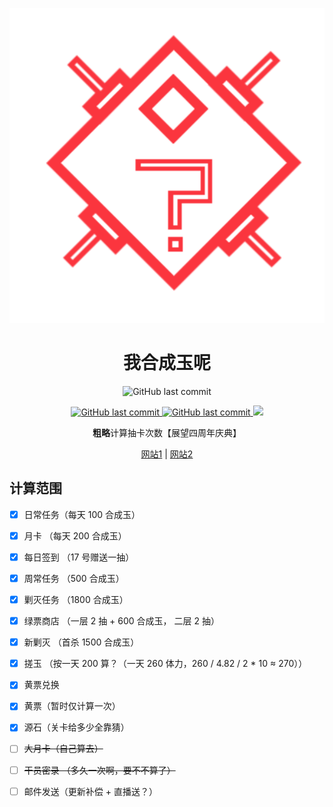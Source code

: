 <p align="center">
 <img src="./images/icon.svg">
</p>
<h1 align="center"> 我合成玉呢 </h1>
<p align="center">
<img alt="GitHub last commit" src="https://img.shields.io/github/last-commit/qiutongxue/arkn-where-is-my-hcy">
</p>
<p align="center">
<a href="https://whereismyhcy.vercel.app/">
 <img alt="GitHub last commit" src="https://img.shields.io/badge/Vercel-143?logo=vercel&color=000&logoColor=fff">
</a>
<a href="https://whereismyhcy.netlify.app/">
<img alt="GitHub last commit" src="https://img.shields.io/badge/Netlify-143?logo=netlify&color=00c7b7&logoColor=fff">
</a>
<a href="https://www.figma.com/file/eZAtnOIAXGN7ItKNEqixQz/Arkn?node-id=0%3A1">
  <img src="https://img.shields.io/badge/Figma-100?&logo=figma&color=a25aff&logoColor=white&" />
</a>

</p>
<p align="center"><strong>粗略</strong>计算抽卡次数【展望四周年庆典】</p>
<p align="center"><a href="https://whereismyhcy.vercel.app/">网站1</a> | <a href="https://whereismyhcy.netlify.app/">网站2</a></p>

## 计算范围

- [x] 日常任务（每天 100 合成玉）
- [x] 月卡 （每天 200 合成玉）
- [x] 每日签到 （17 号赠送一抽）
- [x] 周常任务 （500 合成玉）
- [x] 剿灭任务 （1800 合成玉）
- [x] 绿票商店 （一层 2 抽 + 600 合成玉， 二层 2 抽）
- [x] 新剿灭 （首杀 1500 合成玉）
- [x] 搓玉 （按一天 200 算？（一天 260 体力，260 / 4.82 / 2 * 10 ≈ 270））
- [x] 黄票兑换
- [x] 黄票（暂时仅计算一次）
- [x] 源石（关卡给多少全靠猜）
- [ ] ~~大月卡（自己算去）~~
- [ ] ~~干员密录 （多久一次啊，要不不算了）~~
- [ ] 邮件发送（更新补偿 + 直播送？）




